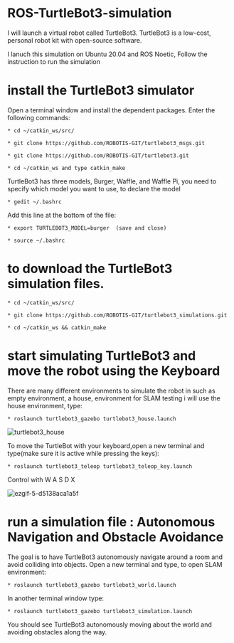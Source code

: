 # ROS-TurtleBot3-simulation
I will launch a virtual robot called TurtleBot3. TurtleBot3 is a low-cost, personal robot kit with open-source software.

I lanuch this simulation on Ubuntu 20.04 and ROS Noetic, Follow the instruction to run the simulation
# install the TurtleBot3 simulator
Open a terminal window and install the dependent packages. Enter the following commands:

    * cd ~/catkin_ws/src/

    * git clone https://github.com/ROBOTIS-GIT/turtlebot3_msgs.git

    * git clone https://github.com/ROBOTIS-GIT/turtlebot3.git

    * cd ~/catkin_ws and type catkin_make
    
TurtleBot3 has three models, Burger, Waffle, and Waffle Pi, you need to specify which model you want to use, to declare the model 

    * gedit ~/.bashrc
    
Add this line at the bottom of the file:

    * export TURTLEBOT3_MODEL=burger  (save and close)
    
    * source ~/.bashrc
    
# to download the TurtleBot3 simulation files.

    * cd ~/catkin_ws/src/

    * git clone https://github.com/ROBOTIS-GIT/turtlebot3_simulations.git

    * cd ~/catkin_ws && catkin_make
    
# start simulating TurtleBot3 and move the robot using the Keyboard
There are many different environments to simulate the robot in such as empty environment, a house, environment for SLAM testing
i will use the house environment, type:

    * roslaunch turtlebot3_gazebo turtlebot3_house.launch
    
![turtlebot3_house](https://user-images.githubusercontent.com/67188835/86818016-835caf80-c08e-11ea-904a-2c7de93bffb5.png)
  
To move the TurtleBot with your keyboard,open a new terminal and type(make sure it is active while pressing the keys):

    * roslaunch turtlebot3_teleop turtlebot3_teleop_key.launch
Control with W A S D X

![ezgif-5-d5138aca1a5f](https://user-images.githubusercontent.com/67188835/86820738-1e0abd80-c092-11ea-97c1-feff283b2b92.gif)

 # run a simulation file : Autonomous Navigation and Obstacle Avoidance
 The goal is to have TurtleBot3 autonomously navigate around a room and avoid colliding into objects.
 Open a new terminal and type, to open SLAM environment:
 
    * roslaunch turtlebot3_gazebo turtlebot3_world.launch
    
 In another terminal window type:

    * roslaunch turtlebot3_gazebo turtlebot3_simulation.launch
You should see TurtleBot3 autonomously moving about the world and avoiding obstacles along the way.
    

    
